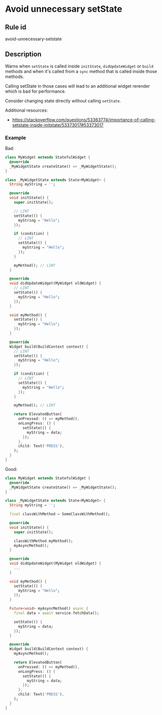 # Avoid unnecessary setState

## Rule id

avoid-unnecessary-setstate

## Description

Warns when `setState` is called inside `initState`, `didUpdateWidget` or `build` methods and when it's called from a `sync` method that is called inside those methods.

Calling setState in those cases will lead to an additional widget rerender which is bad for performance.

Consider changing state directly without calling `setState`.

Additional resources:

* <https://stackoverflow.com/questions/53363774/importance-of-calling-setstate-inside-initstate/53373017#53373017>

### Example

Bad:

```dart
class MyWidget extends StatefulWidget {
  @override
  _MyWidgetState createState() => _MyWidgetState();
}

class _MyWidgetState extends State<MyWidget> {
  String myString = '';

  @override
  void initState() {
    super.initState();

    // LINT
    setState(() {
      myString = "Hello";
    });

    if (condition) {
      // LINT
      setState(() {
        myString = "Hello";
      });
    }

    myMethod(); // LINT
  }

  @override
  void didUpdateWidget(MyWidget oldWidget) {
    // LINT
    setState(() {
      myString = "Hello";
    });
  }

  void myMethod() {
    setState(() {
      myString = "Hello";
    });
  }

  @override
  Widget build(BuildContext context) {
    // LINT
    setState(() {
      myString = "Hello";
    });

    if (condition) {
      // LINT
      setState(() {
        myString = "Hello";
      });
    }

    myMethod(); // LINT

    return ElevatedButton(
      onPressed: () => myMethod(),
      onLongPress: () {
        setState(() {
          myString = data;
        });
      },
      child: Text('PRESS'),
    );
  }
}
```

Good:

```dart
class MyWidget extends StatefulWidget {
  @override
  _MyWidgetState createState() => _MyWidgetState();
}

class _MyWidgetState extends State<MyWidget> {
  String myString = '';

  final classWithMethod = SomeClassWithMethod();

  @override
  void initState() {
    super.initState();

    classWithMethod.myMethod();
    myAsyncMethod();
  }

  @override
  void didUpdateWidget(MyWidget oldWidget) {
    ...
  }

  void myMethod() {
    setState(() {
      myString = "Hello";
    });
  }

  Future<void> myAsyncMethod() async {
    final data = await service.fetchData();

    setState(() {
      myString = data;
    });
  }

  @override
  Widget build(BuildContext context) {
    myAsyncMethod();

    return ElevatedButton(
      onPressed: () => myMethod(),
      onLongPress: () {
        setState(() {
          myString = data;
        });
      },
      child: Text('PRESS'),
    );
  }
}
```

